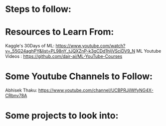 # Steps to follow: 


# Resources to Learn From:
Kaggle's 30Days of ML: https://www.youtube.com/watch?v=_55G24aghPY&list=PL98nY_tJQXZnP-k3qCDd1hljVSciDV9_N
ML Youtube Videos : https://github.com/dair-ai/ML-YouTube-Courses

# Some Youtube Channels to Follow:
Abhisek Thaku: https://www.youtube.com/channel/UCBPRJjIWfyNG4X-CRbnv78A



# Some projects to look into:
